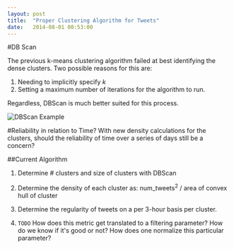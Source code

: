 ```yaml
---
layout: post
title:  "Proper Clustering Algorithm for Tweets"
date:   2014-08-01 00:53:00
---
```


#DB Scan

The previous k-means clustering algorithm failed at best identifying the dense clusters.  Two possible reasons for this are:
1. Needing to implicitly specify _k_
2. Setting a maximum number of iterations for the algorithm to run.

Regardless, DBScan is much better suited for this process.

![DBScan Example]({{site.baseurl}}/img_exports/DB_Scan_GoogleEarth.png "Triangle Ratios")


#Reliability in relation to Time?
With new density calculations for the clusters, should the reliability of time over a series of days still be a concern?

##Current Algorithm
1. Determine # clusters and size of clusters with DBScan
2. Determine the density of each cluster as: num_tweets<sup>2</sup> / area of convex hull of cluster
3. Determine the regularity of tweets on a per 3-hour basis per cluster.

4. ```TODO``` How does this metric get translated to a filtering parameter?  How do we know if it's good or not?  How does one normalize this particular parameter?
